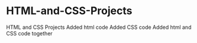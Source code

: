 # HTML-and-CSS-Projects
HTML and CSS Projects
Added html code
Added CSS code
Added html and CSS code together
